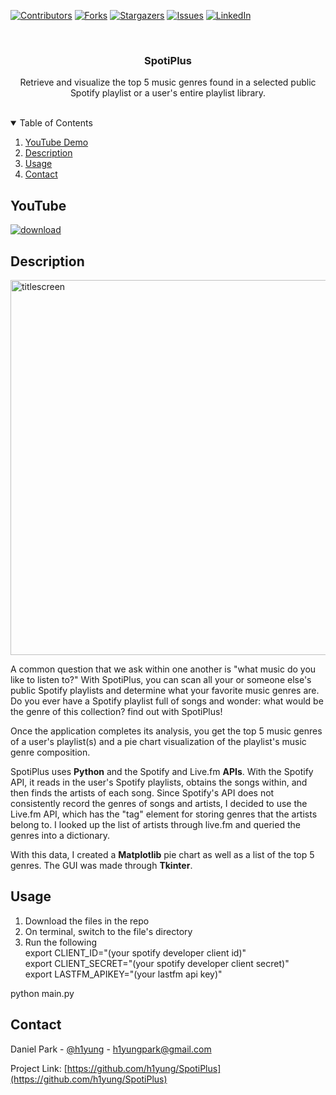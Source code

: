 <!-- Find and Replace All [repo_name] -->
<!-- Replace [product-screenshot] [product-url] -->
<!-- Other Badgets https://naereen.github.io/badges/ -->
[![Contributors][contributors-shield]][contributors-url]
[![Forks][forks-shield]][forks-url]
[![Stargazers][stars-shield]][stars-url]
[![Issues][issues-shield]][issues-url]
[![LinkedIn][linkedin-shield]][linkedin-url]
<!-- [![License][license-shield]][license-url] -->

<!-- PROJECT LOGO -->
<br />
<p align="center">

  <h3 align="center">SpotiPlus</h3>

  <p align="center">
    Retrieve and visualize the top 5 music genres found in a selected public Spotify playlist or a user's entire playlist library.
    <br />
    <br />
  </p>
</p>

<!-- TABLE OF CONTENTS -->
<details open="open">
  <summary>Table of Contents</summary>
  <ol>
    <li><a href="#youtube">YouTube Demo</a></li>
    <li><a href="#description">Description</a></li>
    <li><a href="#usage">Usage</a></li>
	<!-- <li><a href="#license">License</a></li> -->
    <li><a href="#contact">Contact</a></li>
  </ol>
</details>

## YouTube

[![download](https://user-images.githubusercontent.com/54069717/71476026-fcf71500-27b0-11ea-8027-5eb0df3fe527.png)](https://www.youtube.com/watch?v=5r0NLp4A5c0)

## Description

<img width="600" alt="titlescreen" src="https://user-images.githubusercontent.com/54069717/90970449-395f4a00-e4d3-11ea-8b7b-ce3e7ff6fadb.png">

A common question that we ask within one another is "what music do you like to listen to?" With SpotiPlus, you can scan all your or someone else's public Spotify playlists and determine what your favorite music genres are. 
Do you ever have a Spotify playlist full of songs and wonder: what would be the genre of this collection? find out with SpotiPlus!

Once the application completes its analysis, you get the top 5 music genres of a user's playlist(s) and a pie chart visualization of the playlist's music genre composition.

SpotiPlus uses **Python** and the Spotify and Live.fm **APIs**. With the Spotify API, it reads in the user's Spotify playlists, obtains the songs within, and then finds the artists of each song. Since Spotify's API does not consistently record the genres of songs and artists, I decided to use the Live.fm API, which has the "tag" element for storing genres that the artists belong to. I looked up the list of artists through live.fm and queried the genres into a dictionary.

With this data, I created a **Matplotlib** pie chart as well as a list of the top 5 genres. The GUI was made through **Tkinter**.

## Usage

1. Download the files in the repo
2. On terminal, switch to the file's directory
3. Run the following<br/>
  export CLIENT_ID="(your spotify developer client id)"<br/>
  export CLIENT_SECRET="(your spotify developer client secret)"<br/>
  export LASTFM_APIKEY="(your lastfm api key)"<br/>
  
  python main.py
  
## Contact

Daniel Park - [@h1yung][linkedin-url] - h1yungpark@gmail.com

Project Link: [https://github.com/h1yung/SpotiPlus](https://github.com/h1yung/SpotiPlus)

<!-- MARKDOWN LINKS & IMAGES -->
<!-- https://www.markdownguide.org/basic-syntax/#reference-style-links -->
[contributors-shield]: https://img.shields.io/github/contributors/h1yung/SpotiPlus.svg?style=for-the-badge
[contributors-url]: https://github.com/h1yung/SpotiPlus/graphs/contributors
[forks-shield]: https://img.shields.io/github/forks/h1yung/SpotiPlus.svg?style=for-the-badge
[forks-url]: https://github.com/h1yung/SpotiPlus/network/members
[stars-shield]: https://img.shields.io/github/stars/h1yung/SpotiPlus.svg?style=for-the-badge
[stars-url]: https://github.com/h1yung/SpotiPlus/stargazers
[issues-shield]: https://img.shields.io/github/issues/h1yung/SpotiPlus.svg?style=for-the-badge
[issues-url]: https://github.com/h1yung/SpotiPlus/issues
[linkedin-url]: https://www.linkedin.com/in/fifadaniel
[linkedin-shield]: https://img.shields.io/badge/-LinkedIn-black.svg?style=for-the-badge&logo=linkedin&colorB=555
